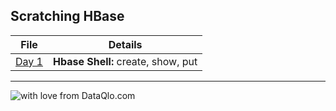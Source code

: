 ## Scratching HBase


File|Details
---|---
[Day 1](https://github.com/AbhishekSolanki/HBase/blob/master/training/day01.txt)|**Hbase Shell:** create, show, put

---
![with love from DataQlo.com](http://dataqlo.com/wp-content/uploads/2018/01/cropped-DataQlo-32x32.png "with love from DataQlo.com")
